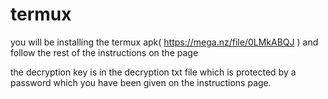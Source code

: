 # termux

you will be installing the termux apk( https://mega.nz/file/0LMkABQJ ) and follow the rest of the instructions on the page

the decryption key is in the decryption txt file which is protected by a password which you have been given on the instructions page.
